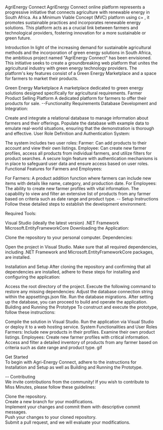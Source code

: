 AgriEnergy Connect
AgriEnergy Connect online platform represents a progressive initiative that connects agriculture with renewable energy in South Africa. As a Minimum Viable Concept (MVC) platform using c+ , it promotes sustainable practices and incorporates renewable energy solutions. This platform acts as a crucial link between farmers and technological providers, fostering innovation for a more sustainable or green future.

Introduction
In light of the increasing demand for sustainable agricultural methods and the incorporation of green energy solutions in South Africa, the ambitious project named "AgriEnergy Connect" has been envisioned. This initiative seeks to create a groundbreaking web platform that unites the agricultural industry with green energy technology providers. The platform's key features consist of a Green Energy Marketplace and a space for farmers to market their products.

Green Energy Marketplace
A marketplace dedicated to green energy solutions designed specifically for agricultural requirements.
Farmer Product Selling Platform
A dedicated platform for farmers to offer their products for sale.
--Functionality Requirements
Database Development and Integration:

Create and integrate a relational database to manage information about farmers and their offerings.
Populate the database with example data to emulate real-world situations, ensuring that the demonstration is thorough and effective.
User Role Definition and Authentication System:

The system includes two user roles:
Farmer: Can add products to their account and view their own listings.
Employee: Can create new farmer profiles, access all products from individual farmers, and utilize filters for product searches.
A secure login feature with authentication mechanisms is in place to safeguard user data and ensure access based on user roles.
Functional Features for Farmers and Employees:

For Farmers:
A product addition function where farmers can include new items with details like name, category, and production date.
For Employees:
The ability to create new farmer profiles with vital information.
The capability to view and filter an extensive list of products from any farmer based on criteria such as date range and product type.
-- Setup Instructions
Follow these detailed steps to establish the development environment:

Required Tools:

Visual Studio (ideally the latest version)
.NET Framework
Microsoft.EntityFrameworkCore
Downloading the Application:

Clone the repository to your personal computer.
Dependencies:

Open the project in Visual Studio.
Make sure that all required dependencies, including .NET Framework and Microsoft.EntityFrameworkCore packages, are installed.

Installation and Setup
After cloning the repository and confirming that all dependencies are installed, adhere to these steps for installing and configuring the application:

Access the root directory of the project.
Execute the following command to restore any missing dependencies:
Adjust the database connection string within the appsettings.json file.
Run the database migrations.
After setting up the database, you can proceed to build and operate the application.
Building and Running the Prototype
To construct and execute the prototype, follow these instructions:

Compile the solution in Visual Studio.
Run the application via Visual Studio or deploy it to a web hosting service.
System Functionalities and User Roles
Farmers:
Include new products in their profiles.
Examine their own product listings.
Employees:
Create new farmer profiles with critical information.
Access and filter a detailed inventory of products from any farmer based on criteria such as date range and product type. gif

Get Started  
To begin with Agri-Energy Connect, adhere to the instructions for Installation and Setup as well as Building and Running the Prototype.

-- Contributing  
We invite contributions from the community! If you wish to contribute to Miss Minutes, please follow these guidelines:

Clone the repository.  
Create a new branch for your modifications.  
Implement your changes and commit them with descriptive commit messages.  
Push your changes to your cloned repository.  
Submit a pull request, and we will evaluate your modifications.
